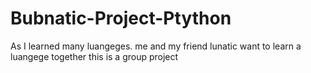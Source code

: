# Bubnatic-Project-Ptython
As I learned many luangeges. me and my friend lunatic want to learn a luangege together this is a group project 
